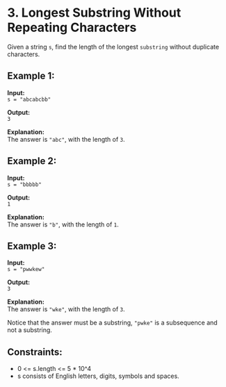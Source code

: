 # 3. Longest Substring Without Repeating Characters

Given a string `s`, find the length of the longest `substring` without duplicate characters.

## Example 1:

**Input:**  
`s = "abcabcbb"`  

**Output:**  
`3`

**Explanation:**  
The answer is `"abc"`, with the length of `3`.

## Example 2: 

**Input:**  
`s = "bbbbb"`

**Output:**  
`1`

**Explanation:**  
The answer is `"b"`, with the length of `1`.

## Example 3:

**Input:**  
`s = "pwwkew"`  

**Output:**  
`3`  

**Explanation:**  
The answer is `"wke"`, with the length of `3`.  

Notice that the answer must be a substring,  `"pwke"` is a subsequence and not a substring.

 

## Constraints:

- 0 <= s.length <= 5 * 10^4
- s consists of English letters, digits, symbols and spaces.
